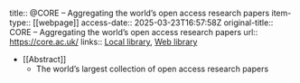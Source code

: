 title:: @CORE – Aggregating the world’s open access research papers
item-type:: [[webpage]]
access-date:: 2025-03-23T16:57:58Z
original-title:: CORE – Aggregating the world’s open access research papers
url:: https://core.ac.uk/
links:: [Local library](zotero://select/library/items/2D3MBD78), [Web library](https://www.zotero.org/users/16481611/items/2D3MBD78)

- [[Abstract]]
	- The world’s largest collection of open access research papers